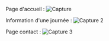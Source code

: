 Page d'accueil :
![Capture](https://github.com/Radouane0/weather-app/assets/101811614/10d2313e-b9b3-4a31-94eb-c9bb951fb9c9)

Information d'une journée : 
![Capture 2](https://github.com/Radouane0/weather-app/assets/101811614/b5b44346-0d08-48e2-b6e2-ea24c10898e9)

Page contact : 
![Capture 3](https://github.com/Radouane0/weather-app/assets/101811614/e13e644b-3d27-48c5-86f4-8acc4d1b7db3)
